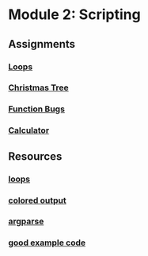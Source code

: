# Module 2: Scripting

## Assignments
### [Loops](assignments/loops.md)
### [Christmas Tree](assignments/christmas_tree.md)
### [Function Bugs](assignments/function_bugs.md)
### [Calculator](assignments/calculator.md)

## Resources
### [loops](resources/loops.md)
### [colored output](resources/colored_output.md)
### [argparse](resources/argparse_example.py)
### [good example code](resources/good_example_code.py)
